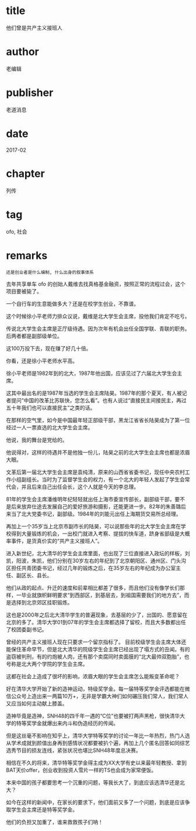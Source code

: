 # title
他们曾是共产主义接班人

# author
老编辑

# publisher
老道消息

# date
2017-02

# chapter
列传

# tag
ofo, 社会

# remarks
`还是创业者是什么编制, 什么出身的叙事体系`

去年共享单车 ofo 的创始人戴维去找真格基金融资，按照正常的流程过会，这个项目要被毙了。

一个自行车的生意能做多大？还是在校学生创业，不靠谱。

这个时候徐小平老师力排众议说，戴维是北大学生会主席，投他我们肯定不吃亏。

传说北大学生会主席是正厅级待遇。因为次年有机会出任全国学联、青联的职务。后两者都是副部级单位。

这100万投下去，现在赚了好几十倍。

你看，还是徐小平老师水平高。



徐小平老师是1982年到的北大，1987年他出国，应该见过了六届北大学生会主席。

这其中最出名的是1987年当选的学生会主席陆昊。1987年的那个夏天，有人被记者提问“中国的改革比苏联快，您怎么看”。也有人说过“直接民主间接民主，再过五十年我们也可以直接民主”之类的话。

在那样的空气里，如今是中国最年轻正部级干部，黑龙江省省长陆昊成为了第一位经过一人一票直选的北大学生会主席。

他说，我的舞台是党给的。

他说得对，这样的待遇并不是他独一份儿，陆昊之前的北大学生会主席也都是浓眉大眼。

文革后第一届北大学生会主席是袁纯清，原来的山西省省委书记，现任中央农村工作小组副组长。当时为了监督学生会的权力，有一个北大的年轻人发起了学生会常代会，并且后来自己出任会长，这个人就是今天的李总理。

81年的学生会主席潘维明年纪轻轻就出任上海市委宣传部长，副部级干部，要不是后来放弃仕途去发展自己的爱好旅游和摄影，还能更进一步。82年的朱善璐后来当了北大党委书记，副部级。1984年的刘能元出任上海期货交易所总经理。

再加上一个35岁当上北京市副市长的陆昊，可以说那些年的北大学生会主席在学校得到大量锻炼的机会，一出校门就进入考察、提拔的快车道，跻身省部级是大概率事件，是货真价实的“共产主义接班人”。


进入新世纪，北大清华的学生会主席里面，也出现了三位直接进入政坛的样板，刘凯，阳波，朱凯，他们分别在30岁左右的年纪到了北京朝阳区、通州区、门头沟区担任共青团委书记，经过几年的锻炼之后，在35岁左右的年纪成为办公室主任、副区长、县长。

他们从政的起点、升迁的速度和前辈相比都差了很多，而且他们没有像学长们那样，一毕业就旗帜鲜明要求“到西部区，到基层去，到祖国需要我们的地方去”，而是选择到北京郊区挂职锻炼。

这也是2000年之后北大清华学生的普遍现象，去基层的少了，出国的、愿意留在北京的多了。清华大学01到07年的学生会主席都选择了留校，而且大多数都出任了校团委副书记。

曾经的共产主义接班人现在只要求一个留京指标了。
目前校级学生会主席大体还能保住革命早节，但是北大清华的院级学生会主席已经出现了塌方式的丑闻。有的盗窃被判刑，有的约炮被人肉，还有那个卖腐同时卖面膜的“北大最帅双胞胎”，也号称是北大两个学院的学生会主席。

这都在社会上造成了很坏的影响，浓眉大眼的学生会主席怎么能叛变革命呢？

好在清华大学开始了新的造神运动，特级奖学金。每一届特等奖学金评选都能在微信公众号上造出来一两篇10万+，无非是学霸大神们如何碾压我们常人，我们常人又应当如何主动献上膝盖。

造神毕竟是造神，SNH48的四千年一遇的“C位”也要被打两声黑枪，很快清华大学的特等奖学金就爆出来内斗和伪造经历的传闻。

但是这丝毫不影响在知乎上，清华大学特等奖学的讨论一年比一年热烈，热门人选从学术成就到颜值出身再到感情状况都要被扒个遍，再加上几个匿名回答如同综艺选秀节目的损友连线，紧张状况也堪比SNH48年度总决赛。

相信在不久的将来，清华特等奖学金得主成为XX大学有史以来最年轻教授、拿到BAT天价offer，创业收到投资人雪片一样的TS也会成为家常便饭。

本来中国的孩子都要思考一个沉重的问题，等我长大了，到底应该选清华还是北大？

如今在这样的新闻中，在家长的要求下，他们面前又多了一个问题，到底是应该争取学生会主席还是特等奖学金。

他们的负担又加重了，谁来救救孩子们呐！